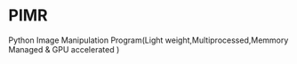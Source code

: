 # PIMR
Python Image Manipulation Program(Light weight,Multiprocessed,Memmory Managed &amp; GPU accelerated )
